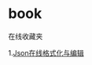 book
====

在线收藏夹

1.[Json在线格式化与编辑](http://www.bejson.com/go.html?u=http://www.bejson.com/jsoneditoronline/ "属性")


